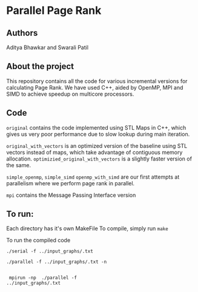 # Parallel Page Rank

## Authors 

Aditya Bhawkar and Swarali Patil

## About the project 

This repository contains all the code for various incremental versions for calculating Page Rank. We have used C++, aided by OpenMP, MPI and SIMD to achieve speedup on multicore processors. 

## Code 

`original` contains the code implemented using STL Maps in C++, which gives us very poor performance due to slow lookup during main iteration. 

`original_with_vectors` is an optimized version of the baseline using STL vectors instead of maps, which take advantage of contiguous memory allocation. `optimizied_original_with_vectors` is a slightly faster version of the same.

`simple_openmp`, `simple_simd` `openmp_with_simd` are our first attempts at parallelism where we perform page rank in parallel. 

`mpi` contains the Message Passing Interface version

## To run: 

Each directory has it's own MakeFile
To compile, simply run 
<code>make</code>

To run the compiled code

<code>./serial -f ../input_graphs/<graph>.txt </code>

<code>./parallel -f ../input_graphs/<graph>.txt -n <number of threads> </code>
  
<code> mpirun -np <number of processors> ./parallel -f ../input_graphs/<graph>.txt </code>  
  

  
